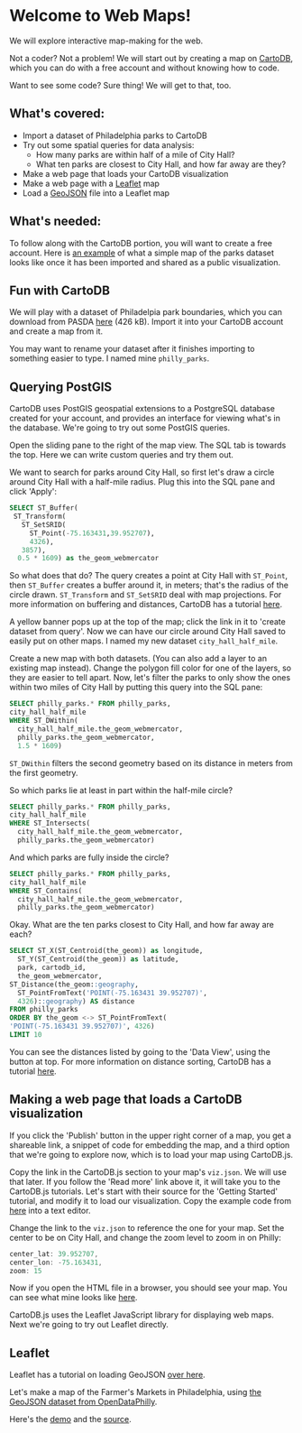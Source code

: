 # Welcome to Web Maps!

We will explore interactive map-making for the web.

Not a coder? Not a problem! We will start out by creating a map on [CartoDB](https://cartodb.com/), which you can do with a free account and without knowing how to code.

Want to see some code? Sure thing! We will get to that, too.

## What's covered:

  - Import a dataset of Philadelphia parks to CartoDB
  - Try out some spatial queries for data analysis:
    - How many parks are within half of a mile of City Hall?
    - What ten parks are closest to City Hall, and how far away are they?
  - Make a web page that loads your CartoDB visualization
  - Make a web page with a [Leaflet](http://leafletjs.com/) map
  - Load a [GeoJSON](http://geojson.org/) file into a Leaflet map

## What's needed:

To follow along with the CartoDB portion, you will want to create a free account. Here is [an example](https://banderkat.cartodb.com/viz/d0d757ec-0ff8-11e6-9c80-0e8c56e2ffdb/public_map) of what a simple map of the parks dataset looks like once it has been imported and shared as a public visualization.

## Fun with CartoDB

We will play with a dataset of Philadelpia park boundaries, which you can download from PASDA [here](ftp://www.pasda.psu.edu/pub/pasda/philacity/data/Philadelphia_PPR_Park_Boundaries201302.zip) (426 kB). Import it into your CartoDB account and create a map from it.

You may want to rename your dataset after it finishes importing to something easier to type. I named mine `philly_parks`.

## Querying PostGIS

CartoDB uses PostGIS geospatial extensions to a PostgreSQL database created for your account, and provides an interface for viewing what's in the database. We're going to try out some PostGIS queries.

Open the sliding pane to the right of the map view. The SQL tab is towards the top. Here we can write custom queries and try them out.

We want to search for parks around City Hall, so first let's draw a circle around City Hall with a half-mile radius. Plug this into the SQL pane and click 'Apply':

```sql
SELECT ST_Buffer(
 ST_Transform(
   ST_SetSRID(
     ST_Point(-75.163431,39.952707),
     4326),
   3857),
  0.5 * 1609) as the_geom_webmercator
```

So what does that do? The query creates a point at City Hall with `ST_Point`, then `ST_Buffer` creates a buffer around it, in meters; that's the radius of the circle drawn. `ST_Transform` and `ST_SetSRID` deal with map projections. For more information on buffering and distances, CartoDB has a tutorial [here](http://academy.cartodb.com/courses/sql-postgis/postgis-in-cartodb/).

A yellow banner pops up at the top of the map; click the link in it to 'create dataset from query'. Now we can have our circle around City Hall saved to easily put on other maps. I named my new dataset `city_hall_half_mile`.

Create a new map with both datasets. (You can also add a layer to an existing map instead). Change the polygon fill color for one of the layers, so they are easier to tell apart. Now, let's filter the parks to only show the ones within two miles of City Hall by putting this query into the SQL pane:

```sql
SELECT philly_parks.* FROM philly_parks,
city_hall_half_mile
WHERE ST_DWithin(
  city_hall_half_mile.the_geom_webmercator,
  philly_parks.the_geom_webmercator,
  1.5 * 1609)
```

`ST_DWithin` filters the second geometry based on its distance in meters from the first geometry.

So which parks lie at least in part within the half-mile circle?

```sql
SELECT philly_parks.* FROM philly_parks,
city_hall_half_mile
WHERE ST_Intersects(
  city_hall_half_mile.the_geom_webmercator,
  philly_parks.the_geom_webmercator)
```

And which parks are fully inside the circle?

```sql
SELECT philly_parks.* FROM philly_parks,
city_hall_half_mile
WHERE ST_Contains(
  city_hall_half_mile.the_geom_webmercator,
  philly_parks.the_geom_webmercator)
```

Okay. What are the ten parks closest to City Hall, and how far away are each?

```sql
SELECT ST_X(ST_Centroid(the_geom)) as longitude,
  ST_Y(ST_Centroid(the_geom)) as latitude,
  park, cartodb_id,
  the_geom_webmercator,
ST_Distance(the_geom::geography,
  ST_PointFromText('POINT(-75.163431 39.952707)',
  4326)::geography) AS distance
FROM philly_parks
ORDER BY the_geom <-> ST_PointFromText(
'POINT(-75.163431 39.952707)', 4326)
LIMIT 10
```

You can see the distances listed by going to the 'Data View', using the button at top. For more information on distance sorting, CartoDB has a tutorial [here](http://docs.cartodb.com/tips-and-tricks/advanced-analysis/#sort-records-by-distance-to-a-point).

## Making a web page that loads a CartoDB visualization

If you click the 'Publish' button in the upper right corner of a map, you get a shareable link, a snippet of code for embedding the map, and a third option that we're going to explore now, which is to load your map using CartoDB.js.

Copy the link in the CartoDB.js section to your map's `viz.json`. We will use that later. If you follow the 'Read more' link above it, it will take you to the CartoDB.js tutorials. Let's start with their source for the 'Getting Started' tutorial, and modify it to load our visualization. Copy the example code from [here](https://raw.githubusercontent.com/CartoDB/cartodb.js/develop/examples/easy.html) into a text editor.

Change the link to the `viz.json` to reference the one for your map. Set the center to be on City Hall, and change the zoom level to zoom in on Philly:

```js
center_lat: 39.952707,
center_lon: -75.163431,
zoom: 15
```

Now if you open the HTML file in a browser, you should see your map. You can see what mine looks like [here](parks_near_city_hall.html).

CartoDB.js uses the Leaflet JavaScript library for displaying web maps. Next we're going to try out Leaflet directly.

## Leaflet

Leaflet has a tutorial on loading GeoJSON [over here](http://leafletjs.com/examples/geojson.html).

Let's make a map of the Farmer's Markets in Philadelphia, using [the GeoJSON dataset from OpenDataPhilly](https://www.opendataphilly.org/dataset/farmers-markets-locations/resource/bbfd42c1-6a17-411b-9e04-8219551a53d4).

Here's the [demo](http://flibbertigibbet.github.io/webmap-intro/farmers_markets.html) and the [source](https://github.com/flibbertigibbet/webmap-intro/blob/master/farmers_markets.html).
